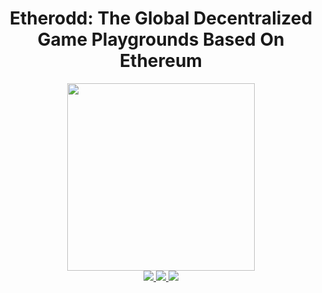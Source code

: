 <h1 align="center">Etherodd: The Global Decentralized Game Playgrounds Based On Ethereum</h1>

<p align="center">
  <a href="https://etherodd.com">
      <img src="https://cdn.rawgit.com/etherodd/logo/master/logo.png" width="300"/>
  </a>
  <br />
  <a href="https://img.shields.io/badge/branch-master-brightgreen.svg?style=flat-square">
    <img src="https://img.shields.io/badge/branch-master-brightgreen.svg?style=flat-square" />
  </a>
  <a href="https://travis-ci.org/etherodd">
    <img src="https://api.travis-ci.org/etherodd/oips.svg" />
  </a>
  <a href="https://img.shields.io/badge/license-MIT-blue.svg">
    <img src="https://img.shields.io/badge/license-MIT-blue.svg" />
  </a>
</p>
